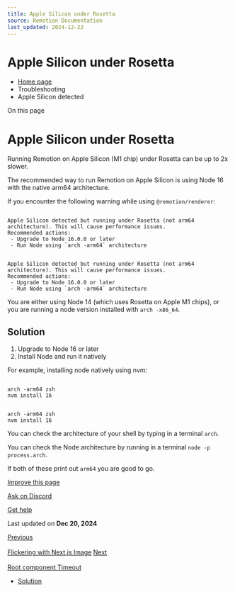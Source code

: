 ```yaml
---
title: Apple Silicon under Rosetta
source: Remotion Documentation
last_updated: 2024-12-22
---
```


# Apple Silicon under Rosetta

- [Home page](/)
- Troubleshooting
- Apple Silicon detected

On this page

# Apple Silicon under Rosetta

Running Remotion on Apple Silicon (M1 chip) under Rosetta can be up to 2x slower.

The recommended way to run Remotion on Apple Silicon is using Node 16 with the native arm64 architecture.

If you encounter the following warning while using `@remotion/renderer`:

```

Apple Silicon detected but running under Rosetta (not arm64 architecture). This will cause performance issues.
Recommended actions:
 - Upgrade to Node 16.0.0 or later
 - Run Node using `arch -arm64` architecture
```

```

Apple Silicon detected but running under Rosetta (not arm64 architecture). This will cause performance issues.
Recommended actions:
 - Upgrade to Node 16.0.0 or later
 - Run Node using `arch -arm64` architecture
```

You are either using Node 14 (which uses Rosetta on Apple M1 chips), or you are running a node version installed with `arch -x86_64`.

## Solution [​](\#solution "Direct link to Solution")

1. Upgrade to Node 16 or later
2. Install Node and run it natively

For example, installing node natively using nvm:

```

arch -arm64 zsh
nvm install 16
```

```

arch -arm64 zsh
nvm install 16
```

You can check the architecture of your shell by typing in a terminal `arch`.

You can check the Node architecture by running in a terminal `node -p process.arch`.

If both of these print out `arm64` you are good to go.

[Improve this page](https://github.com/remotion-dev/remotion/edit/main/packages/docs/docs/troubleshooting/rosetta.mdx)

[Ask on Discord](https://remotion.dev/discord)

[Get help](/docs/get-help)

Last updated on **Dec 20, 2024**

[Previous\
\
Flickering with Next.js Image](/docs/troubleshooting/nextjs-image) [Next\
\
Root component Timeout](/docs/troubleshooting/loading-root-component)

- [Solution](#solution)

